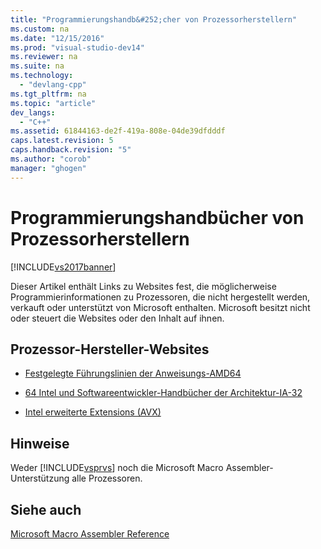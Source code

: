 ```yaml
---
title: "Programmierungshandb&#252;cher von Prozessorherstellern"
ms.custom: na
ms.date: "12/15/2016"
ms.prod: "visual-studio-dev14"
ms.reviewer: na
ms.suite: na
ms.technology: 
  - "devlang-cpp"
ms.tgt_pltfrm: na
ms.topic: "article"
dev_langs: 
  - "C++"
ms.assetid: 61844163-de2f-419a-808e-04de39dfdddf
caps.latest.revision: 5
caps.handback.revision: "5"
ms.author: "corob"
manager: "ghogen"
---
```

# Programmierungshandb&#252;cher von Prozessorherstellern
[!INCLUDE[vs2017banner](../../assembler/inline/includes/vs2017banner.md)]

Dieser Artikel enthält Links zu Websites fest, die möglicherweise Programmierinformationen zu Prozessoren, die nicht hergestellt werden, verkauft oder unterstützt von Microsoft enthalten.  Microsoft besitzt nicht oder steuert die Websites oder den Inhalt auf ihnen.  
  
## Prozessor\-Hersteller\-Websites  
  
-   [Festgelegte Führungslinien der Anweisungs\-AMD64](http://go.microsoft.com/fwlink/p/?LinkID=219796)  
  
-   [64 Intel und Softwareentwickler\-Handbücher der Architektur\-IA\-32](http://go.microsoft.com/fwlink/p/?LinkID=219798)  
  
-   [Intel erweiterte Extensions \(AVX\)](http://go.microsoft.com/fwlink/p/?LinkID=219800)  
  
## Hinweise  
 Weder [!INCLUDE[vsprvs](../../assembler/masm/includes/vsprvs_md.md)] noch die Microsoft Macro Assembler\-Unterstützung alle Prozessoren.  
  
## Siehe auch  
 [Microsoft Macro Assembler Reference](../../assembler/masm/microsoft-macro-assembler-reference.md)